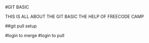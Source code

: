 #GIT BASIC 

THIS IS ALL ABOUT THE GIT BASIC THE HELP OF FREECODE CAMP

##git pull setup

#login to merge
#login to pull